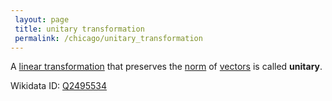 ```yaml
---
 layout: page
 title: unitary transformation
 permalink: /chicago/unitary_transformation
---
```

A [linear transformation](https://defsmath.github.io/DefsMath/linear_transformation) that preserves the [norm](https://defsmath.github.io/DefsMath/norm) of [vectors](https://defsmath.github.io/DefsMath/vector_space) is called **unitary**.

Wikidata ID: [Q2495534](https://www.wikidata.org/wiki/Q2495534)